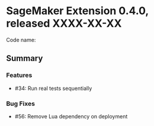 # SageMaker Extension 0.4.0, released XXXX-XX-XX

Code name: 

## Summary



### Features

  - #34: Run real tests sequentially


### Bug Fixes

  - #56: Remove Lua dependency on deployment

    




  
    
